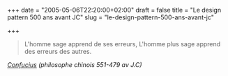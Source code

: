 +++
date = "2005-05-06T22:20:00+02:00"
draft = false
title = "Le design pattern 500 ans avant JC"
slug = "le-design-pattern-500-ans-avant-jc"

+++

> L'homme sage apprend de ses erreurs,
L'homme plus sage apprend des erreurs des autres.

_[Confucius](http://fr.wikipedia.org/wiki/Confucius) (philosophe chinois 551-479 av J.C)_